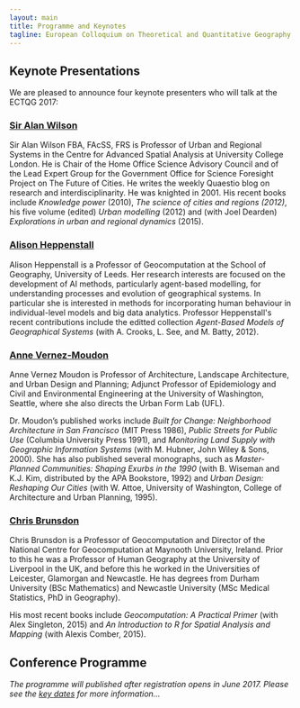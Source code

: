 ```yaml
---
layout: main
title: Programme and Keynotes
tagline: European Colloquium on Theoretical and Quantitative Geography
---
```


## Keynote Presentations

We are pleased to announce four keynote presenters who will talk at the ECTQG 2017:

### [Sir Alan Wilson](https://iris.ucl.ac.uk/iris/browse/profile?upi=AGWIL25)

Sir Alan Wilson FBA, FAcSS, FRS is Professor of Urban and Regional Systems in the Centre for Advanced Spatial Analysis at University College London. He is Chair of the Home Office Science Advisory Council and of the Lead Expert Group for the Government Office for Science Foresight Project on The Future of Cities. He writes the weekly Quaestio blog on research and interdisciplinarity. He was knighted in 2001. His recent books include _Knowledge power_ (2010), _The science of cities and regions (2012)_, his five volume (edited) _Urban modelling_ (2012) and (with Joel Dearden) _Explorations in urban and regional dynamics_ (2015). 

### [Alison Heppenstall](http://www.geog.leeds.ac.uk/people/a.heppenstall)

Alison Heppenstall is a Professor of Geocomputation at the School of Geography, University of Leeds. Her research interests are focused on the development of AI methods, particularly agent-based modelling, for understanding processes and evolution of geographical systems. In particular she is interested in methods for incorporating human behaviour in individual-level models and big data analytics. Professor Heppenstall's recent contributions include the editted collection _Agent-Based Models of Geographical Systems_ (with  A. Crooks, L. See, and M. Batty, 2012).

### [Anne Vernez-Moudon](https://depts.washington.edu/ufl/people/anne/index.html)

Anne Vernez Moudon is Professor of Architecture, Landscape Architecture, and Urban Design and Planning; Adjunct Professor of Epidemiology and Civil and Environmental Engineering at the University of Washington, Seattle, where she also directs the Urban Form Lab (UFL). 

Dr. Moudon’s published works include _Built for Change: Neighborhood Architecture in San Francisco_ (MIT Press 1986), _Public Streets for Public Use_ (Columbia University Press 1991), and _Monitoring Land Supply with Geographic Information Systems_ (with M. Hubner, John Wiley & Sons, 2000). She has also published several monographs, such as _Master-Planned Communities: Shaping Exurbs in the 1990_ (with B. Wiseman and K.J. Kim, distributed by the APA Bookstore, 1992) and _Urban Design: Reshaping Our Cities_ (with W. Attoe, University of Washington, College of Architecture and Urban Planning, 1995).

### [Chris Brunsdon](https://www.maynoothuniversity.ie/people/chris-brunsdon)

Chris Brunsdon is a Professor of Geocomputation and Director of the National Centre for Geocomputation at Maynooth University, Ireland. Prior to this he was a Professor of Human Geography at the University of Liverpool in the UK, and before this he worked in the Universities of Leicester, Glamorgan and Newcastle. He has degrees from Durham University (BSc Mathematics) and Newcastle University (MSc Medical Statistics, PhD in Geography). 

His most recent books include  _Geocomputation: A Practical Primer_ (with Alex Singleton, 2015)  and _An Introduction to R for Spatial Analysis and Mapping_ (with Alexis Comber, 2015). 


## Conference Programme

 _The programme will published after registration opens in June 2017. Please see the [key dates]({{site.baseurl}}/dates.html) for more information..._